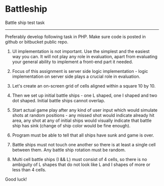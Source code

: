 # Battleship

Battle ship test task 


--------------------- 


Preferably develop following task in PHP. Make sure code is posted in github or bitbucket public repo.


 
1) UI implementation is not important. Use the simplest and the easiest way you can. It will not play any role in evaluation, apart from evaluating your general ability to implement a front-end part it needed.


2) Focus of this assignment is server side logic implementation - logic implementation on server side plays a crucial role in evaluation.


3) Let's create an on-screen grid of cells aligned within a square 10 by 10. 


4) Then we set up initial battle ships - one L shaped, one I shaped and two dot shaped. Initial battle ships cannot overlap. 


5) Start actual game play after any kind of user input which would simulate shots at random positions - any missed shot would indicate already hit area, any shot at any of initial ships would visually indicate that battle ship has sink (change of ship color would be fine enough). 


6) Program must be able to tell that all ships have sunk and game is over.


7) Battle ships must not touch one another so there is at least a single cell between them. Any battle ship rotation must be random. 


8) Multi cell battle ships (I && L) must consist of 4 cells, so there is no ambiguity of L shapes that do not look like L and I shapes of more or less than 4 cells.




Good luck!
